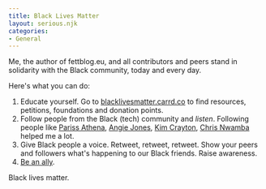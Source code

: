 ```yaml
---
title: Black Lives Matter
layout: serious.njk
categories:
- General
--- 
```


Me, the author of fettblog.eu, and all contributors and peers stand in solidarity with the Black community, today and every day.

Here's what you can do:
1. Educate yourself. Go to [blacklivesmatter.carrd.co](https://blacklivesmatter.carrd.co/) to find resources, petitions, foundations and donation points. 
2. Follow people from the Black (tech) community and *listen*. Following people like [Pariss Athena](https://mobile.twitter.com/ParissAthena), [Angie Jones](https://mobile.twitter.com/techgirl1908), [Kim Crayton](https://mobile.twitter.com/KimCrayton1), [Chris Nwamba](https://mobile.twitter.com/codebeast) helped me a lot.
3. Give Black people a voice. Retweet, retweet, retweet. Show your peers and followers what's happening to our Black friends. Raise awareness.
4. [Be an ally](https://guidetoallyship.com/).

Black lives matter.
